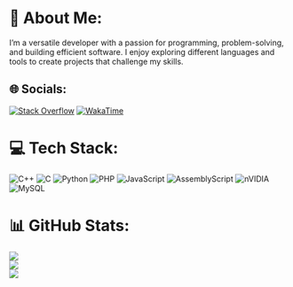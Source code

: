 # 💫 About Me:
I’m a versatile developer with a passion for programming, problem-solving, and building efficient software. I enjoy exploring different languages and tools to create projects that challenge my skills.


## 🌐 Socials:
[![Stack Overflow](https://img.shields.io/badge/-Stackoverflow-FE7A16?logo=stack-overflow&logoColor=white)](https://stackoverflow.com/users/29981505) [![WakaTime](https://img.shields.io/badge/-WakaTime-000000?logo=wakatime&logoColor=white)](https://wakatime.com/@rxpriex)

# 💻 Tech Stack:
![C++](https://img.shields.io/badge/c++-%2300599C.svg?style=for-the-badge&logo=c%2B%2B&logoColor=white) ![C](https://img.shields.io/badge/c-%2300599C.svg?style=for-the-badge&logo=c&logoColor=white) ![Python](https://img.shields.io/badge/python-3670A0?style=for-the-badge&logo=python&logoColor=ffdd54) ![PHP](https://img.shields.io/badge/php-%23777BB4.svg?style=for-the-badge&logo=php&logoColor=white) ![JavaScript](https://img.shields.io/badge/javascript-%23323330.svg?style=for-the-badge&logo=javascript&logoColor=%23F7DF1E)  ![AssemblyScript](https://img.shields.io/badge/assembly%20script-%23000000.svg?style=for-the-badge&logo=assemblyscript&logoColor=white) ![nVIDIA](https://img.shields.io/badge/cuda-000000.svg?style=for-the-badge&logo=nVIDIA&logoColor=green) ![MySQL](https://img.shields.io/badge/mysql-4479A1.svg?style=for-the-badge&logo=mysql&logoColor=white)
# 📊 GitHub Stats:
![](https://github-readme-stats.vercel.app/api?username=rxpriex&theme=dark&hide_border=false&include_all_commits=true&count_private=false)<br/>
![](https://nirzak-streak-stats.vercel.app/?user=rxpriex&theme=dark&hide_border=false)<br/>
![](https://github-readme-stats.vercel.app/api/top-langs/?username=rxpriex&theme=dark&hide_border=false&include_all_commits=true&count_private=false&layout=compact)
